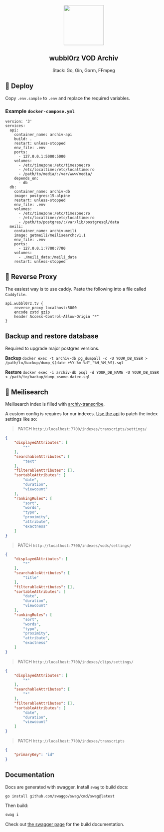 <div align="center" width="100%">
    <img src="https://raw.githubusercontent.com/AgileProggers/archiv-frontend/master/static/favicon.ico" width="128"/>
</div>

<div align="center" width="100%">
    <h2>wubbl0rz VOD Archiv</h2>
    <p>Stack: Go, Gin, Gorm, FFmpeg</p>
</div>

## 🐳 Deploy

Copy `.env.sample` to `.env` and replace the required variables.

### Example `docker-compose.yml`

```
version: '3'
services:
  api:
    container_name: archiv-api
    build: .
    restart: unless-stopped
    env_file: .env
    ports:
      - 127.0.0.1:5000:5000
    volumes:
      - /etc/timezone:/etc/timezone:ro
      - /etc/localtime:/etc/localtime:ro
      - /path/to/media/:/var/www/media/
    depends_on:
      - db
  db:
    container_name: archiv-db
    image: postgres:15-alpine
    restart: unless-stopped
    env_file: .env
    volumes:
      - /etc/timezone:/etc/timezone:ro
      - /etc/localtime:/etc/localtime:ro
      - /path/to/postgres/:/var/lib/postgresql/data
  meili:
    container_name: archiv-meili
    image: getmeili/meilisearch:v1.1
    env_file: .env
    ports:
      - 127.0.0.1:7700:7700
    volumes:
      - ./meili_data:/meili_data
    restart: unless-stopped
```

## 🚪 Reverse Proxy

The easiest way is to use caddy. Paste the following into a file called `Caddyfile`.

```
api.wubbl0rz.tv {
    reverse_proxy localhost:5000
    encode zstd gzip
    header Access-Control-Allow-Origin "*"
}
```

## Backup and restore database

Required to upgrade major postgres versions.

**Backup**
`docker exec -t archiv-db pg_dumpall -c -U YOUR_DB_USER > /path/to/backup/dump_$(date +%Y-%m-%d"_"%H_%M_%S).sql`

**Restore**
`docker exec -i archiv-db psql -d YOUR_DB_NAME -U YOUR_DB_USER < /path/to/backup/dump_<some-date>.sql`

## 🔎 Meilisearch

Meilisearch index is filled with [archiv-transcribe](https://github.com/AgileProggers/archiv-transcribe).

A custom config is requires for our indexes. [Use the api](https://docs.meilisearch.com/reference/api/settings.html#update-settings) to patch the index settings like so:

> PATCH `http://localhost:7700/indexes/transcripts/settings/`

```json
{
	"displayedAttributes": [
		"*"
	],
	"searchableAttributes": [
		"text"
	],
	"filterableAttributes": [],
	"sortableAttributes": [
		"date",
		"duration",
		"viewcount"
	],
	"rankingRules": [
		"sort",
		"words",
		"typo",
		"proximity",
		"attribute",
		"exactness"
	]
}
```

> PATCH `http://localhost:7700/indexes/vods/settings/`

```json
{
	"displayedAttributes": [
		"*"
	],
	"searchableAttributes": [
		"title"
	],
	"filterableAttributes": [],
	"sortableAttributes": [
		"date",
		"duration",
		"viewcount"
	],
	"rankingRules": [
		"sort",
		"words",
		"typo",
		"proximity",
		"attribute",
		"exactness"
	]
}
```

> PATCH `http://localhost:7700/indexes/clips/settings/`

```json
{
	"displayedAttributes": [
		"*"
	],
	"searchableAttributes": [
		"*"
	],
	"filterableAttributes": [],
	"sortableAttributes": [
		"date",
		"duration",
		"viewcount"
	]
}
```

> PATCH `http://localhost:7700/indexes/transcripts`

```json
{
	"primaryKey": "id"
}
```


## Documentation

Docs are generated with swagger. Install `swag` to build docs:

```bash
go install github.com/swaggo/swag/cmd/swag@latest
```

Then build:

```bash
swag i
```

Check out [the swagger page](https://api.wubbl0rz.tv/swagger/index.html) for the build documentation.
